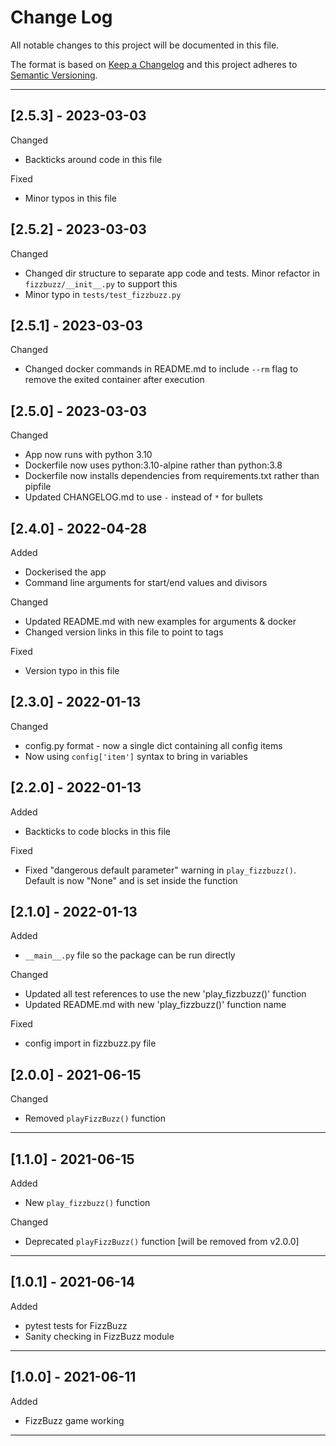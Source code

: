 <!-- omit in toc -->
# Change Log

All notable changes to this project will be documented in this file.

The format is based on [Keep a Changelog](https://keepachangelog.com/en/1.0.0/) and this project adheres to [Semantic Versioning](https://semver.org/).

---

## [2.5.3] - 2023-03-03

Changed

- Backticks around code in this file

Fixed

- Minor typos in this file

## [2.5.2] - 2023-03-03

Changed

- Changed dir structure to separate app code and tests. Minor refactor in `fizzbuzz/__init__.py` to support this
- Minor typo in `tests/test_fizzbuzz.py`

## [2.5.1] - 2023-03-03

Changed

- Changed docker commands in README.md to include `--rm` flag to remove the exited container after execution

## [2.5.0] - 2023-03-03

Changed

- App now runs with python 3.10
- Dockerfile now uses python:3.10-alpine rather than python:3.8
- Dockerfile now installs dependencies from requirements.txt rather than pipfile
- Updated CHANGELOG.md to use `-` instead of `*` for bullets

## [2.4.0] - 2022-04-28

Added

* Dockerised the app
* Command line arguments for start/end values and divisors

Changed

* Updated README.md with new examples for arguments & docker
* Changed version links in this file to point to tags

Fixed

* Version typo in this file

## [2.3.0] - 2022-01-13

Changed

* config.py format - now a single dict containing all config items
* Now using `config['item']` syntax to bring in variables

## [2.2.0] - 2022-01-13

Added

* Backticks to code blocks in this file

Fixed

* Fixed "dangerous default parameter" warning in `play_fizzbuzz()`. Default is now "None" and is set inside the function

## [2.1.0] - 2022-01-13

Added

* `__main__.py` file so the package can be run directly

Changed

* Updated all test references to use the new 'play_fizzbuzz()' function
* Updated README.md with new 'play_fizzbuzz()' function name

Fixed

* config import in fizzbuzz.py file

## [2.0.0] - 2021-06-15

Changed

* Removed `playFizzBuzz()` function

---

## [1.1.0] - 2021-06-15

Added

* New `play_fizzbuzz()` function

Changed

* Deprecated `playFizzBuzz()` function [will be removed from v2.0.0]

---

## [1.0.1] - 2021-06-14

Added

* pytest tests for FizzBuzz
* Sanity checking in FizzBuzz module

---

## [1.0.0] - 2021-06-11

Added

* FizzBuzz game working

---
